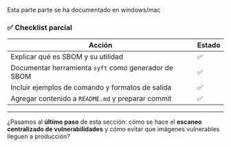 Esta parte parte se ha documentado  en windows/mac

### ✅ Checklist parcial

| Acción                                                          | Estado |
|-----------------------------------------------------------------|--------|
| Explicar qué es SBOM y su utilidad                              | ✅     |
| Documentar herramienta `syft` como generador de SBOM            | ✅     |
| Incluir ejemplos de comando y formatos de salida                | ✅     |
| Agregar contenido a `README.md` y preparar commit               | ✅     |

---

¿Pasamos al **último paso** de esta sección: cómo se hace el **escaneo centralizado de vulnerabilidades** y cómo evitar que imágenes vulnerables lleguen a producción?
